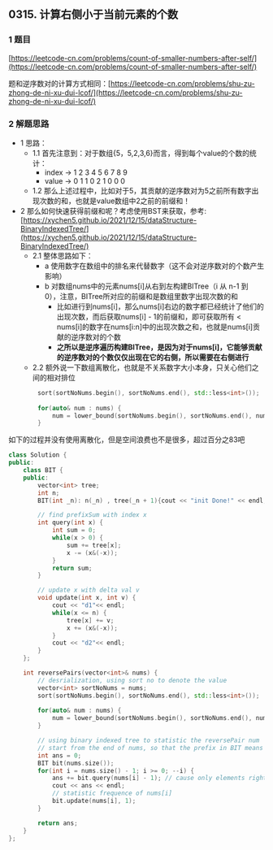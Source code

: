 ## 0315. 计算右侧小于当前元素的个数

### 1 题目
[https://leetcode-cn.com/problems/count-of-smaller-numbers-after-self/](https://leetcode-cn.com/problems/count-of-smaller-numbers-after-self/)

题和逆序数对的计算方式相同：[https://leetcode-cn.com/problems/shu-zu-zhong-de-ni-xu-dui-lcof/](https://leetcode-cn.com/problems/shu-zu-zhong-de-ni-xu-dui-lcof/)

### 2 解题思路
- 1 思路：
  - 1.1 首先注意到：对于数组{5，5,2,3,6}而言，得到每个value的个数的统计：
    - index  ->  1 2 3 4 5 6 7 8 9
    - value  ->  0 1 1 0 2 1 0 0 0
  - 1.2 那么上述过程中，比如对于5，其贡献的逆序数对为5之前所有数字出现次数的和，也就是value数组中2之前的前缀和！
- 2 那么如何快速获得前缀和呢？考虑使用BST来获取，参考:[https://xychen5.github.io/2021/12/15/dataStructure-BinaryIndexedTree/](https://xychen5.github.io/2021/12/15/dataStructure-BinaryIndexedTree/)
  - 2.1 整体思路如下：
    - a 使用数字在数组中的排名来代替数字（这不会对逆序数对的个数产生影响）
    - b 对数组nums中的元素nums[i]从右到左构建BITree（i 从 n-1 到 0），注意，BITree所对应的前缀和是数组里数字出现次数的和
      - 比如进行到nums[i]，那么nums[i]右边的数字都已经统计了他们的出现次数，而后获取nums[i] - 1的前缀和，即可获取所有 < nums[i]的数字在nums[i:n]中的出现次数之和，也就是nums[i]贡献的逆序数对的个数
      - **之所以是逆序遍历构建BITree，是因为对于nums[i]，它能够贡献的逆序数对的个数仅仅出现在它的右侧，所以需要在右侧进行**
  - 2.2 额外说一下数组离散化，也就是不关系数字大小本身，只关心他们之间的相对排位
```cpp
        sort(sortNoNums.begin(), sortNoNums.end(), std::less<int>());
        
        for(auto& num : nums) {
            num = lower_bound(sortNoNums.begin(), sortNoNums.end(), num) - sortNoNums.begin() + 1;
        }
```
如下的过程并没有使用离散化，但是空间浪费也不是很多，超过百分之83吧

```cpp
class Solution {
public:
    class BIT {
    public: 
        vector<int> tree;
        int n;
        BIT(int _n): n(_n) , tree(_n + 1){cout << "init Done!" << endl;};

        // find prefixSum with index x
        int query(int x) {
            int sum = 0;
            while(x > 0) {
                sum += tree[x];
                x -= (x&(-x));
            }
            return sum;
        }

        // update x with delta val v
        void update(int x, int v) {
            cout << "d1"<< endl;
            while(x <= n) {
                tree[x] += v;
                x += (x&(-x));
            }
            cout << "d2"<< endl;
        }
    };

    int reversePairs(vector<int>& nums) {
        // desrialization, using sort no to denote the value
        vector<int> sortNoNums = nums;
        sort(sortNoNums.begin(), sortNoNums.end(), std::less<int>());
        
        for(auto& num : nums) {
            num = lower_bound(sortNoNums.begin(), sortNoNums.end(), num) - sortNoNums.begin() + 1;
        }

        // using binary indexed tree to statistic the reversePair num
        // start from the end of nums, so that the prefix in BIT means the reversePiar num
        int ans = 0;
        BIT bit(nums.size());
        for(int i = nums.size() - 1; i >= 0; --i) {
            ans += bit.query(nums[i] - 1); // cause only elements right than current num[i] will contribute to the ans
            cout << ans << endl;
            // statistic frequence of nums[i]
            bit.update(nums[i], 1);
        }

        return ans;
    }
};
```